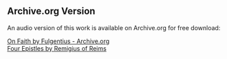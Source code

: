 ## Archive.org Version

An audio version of this work is available on Archive.org for free download:

[On Faith by Fulgentius - Archive.org](https://archive.org/details/on-faith-fulgentius)  
[Four Epistles by Remigius of Reims](https://archive.org/detials/four-epistles)


